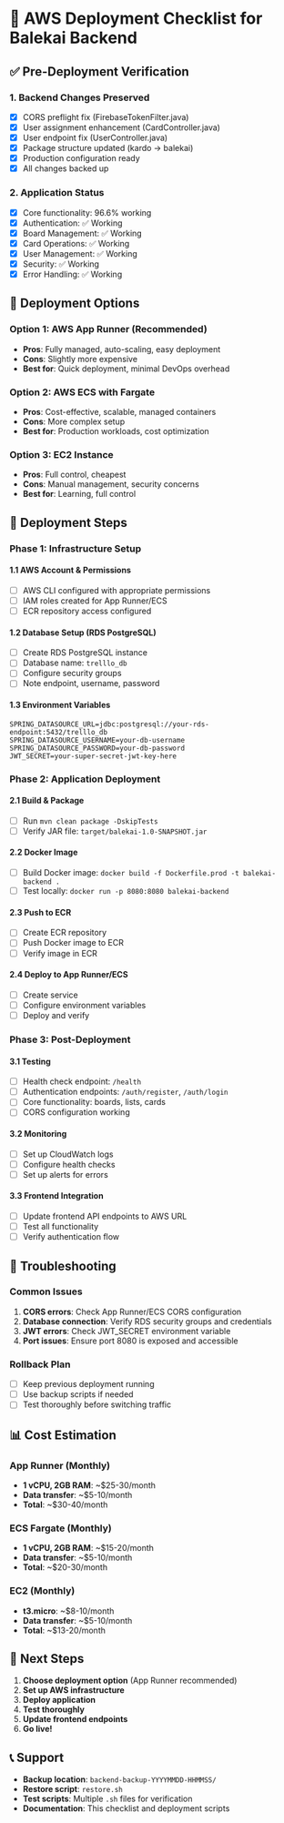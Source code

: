 # 🚀 AWS Deployment Checklist for Balekai Backend

## ✅ **Pre-Deployment Verification**

### 1. Backend Changes Preserved
- [x] CORS preflight fix (FirebaseTokenFilter.java)
- [x] User assignment enhancement (CardController.java)
- [x] User endpoint fix (UserController.java)
- [x] Package structure updated (kardo → balekai)
- [x] Production configuration ready
- [x] All changes backed up

### 2. Application Status
- [x] Core functionality: 96.6% working
- [x] Authentication: ✅ Working
- [x] Board Management: ✅ Working
- [x] Card Operations: ✅ Working
- [x] User Management: ✅ Working
- [x] Security: ✅ Working
- [x] Error Handling: ✅ Working

## 🎯 **Deployment Options**

### **Option 1: AWS App Runner (Recommended)**
- **Pros**: Fully managed, auto-scaling, easy deployment
- **Cons**: Slightly more expensive
- **Best for**: Quick deployment, minimal DevOps overhead

### **Option 2: AWS ECS with Fargate**
- **Pros**: Cost-effective, scalable, managed containers
- **Cons**: More complex setup
- **Best for**: Production workloads, cost optimization

### **Option 3: EC2 Instance**
- **Pros**: Full control, cheapest
- **Cons**: Manual management, security concerns
- **Best for**: Learning, full control

## 🚀 **Deployment Steps**

### **Phase 1: Infrastructure Setup**

#### 1.1 AWS Account & Permissions
- [ ] AWS CLI configured with appropriate permissions
- [ ] IAM roles created for App Runner/ECS
- [ ] ECR repository access configured

#### 1.2 Database Setup (RDS PostgreSQL)
- [ ] Create RDS PostgreSQL instance
- [ ] Database name: `trelllo_db`
- [ ] Configure security groups
- [ ] Note endpoint, username, password

#### 1.3 Environment Variables
```
SPRING_DATASOURCE_URL=jdbc:postgresql://your-rds-endpoint:5432/trelllo_db
SPRING_DATASOURCE_USERNAME=your-db-username
SPRING_DATASOURCE_PASSWORD=your-db-password
JWT_SECRET=your-super-secret-jwt-key-here
```

### **Phase 2: Application Deployment**

#### 2.1 Build & Package
- [ ] Run `mvn clean package -DskipTests`
- [ ] Verify JAR file: `target/balekai-1.0-SNAPSHOT.jar`

#### 2.2 Docker Image
- [ ] Build Docker image: `docker build -f Dockerfile.prod -t balekai-backend .`
- [ ] Test locally: `docker run -p 8080:8080 balekai-backend`

#### 2.3 Push to ECR
- [ ] Create ECR repository
- [ ] Push Docker image to ECR
- [ ] Verify image in ECR

#### 2.4 Deploy to App Runner/ECS
- [ ] Create service
- [ ] Configure environment variables
- [ ] Deploy and verify

### **Phase 3: Post-Deployment**

#### 3.1 Testing
- [ ] Health check endpoint: `/health`
- [ ] Authentication endpoints: `/auth/register`, `/auth/login`
- [ ] Core functionality: boards, lists, cards
- [ ] CORS configuration working

#### 3.2 Monitoring
- [ ] Set up CloudWatch logs
- [ ] Configure health checks
- [ ] Set up alerts for errors

#### 3.3 Frontend Integration
- [ ] Update frontend API endpoints to AWS URL
- [ ] Test all functionality
- [ ] Verify authentication flow

## 🔧 **Troubleshooting**

### Common Issues
1. **CORS errors**: Check App Runner/ECS CORS configuration
2. **Database connection**: Verify RDS security groups and credentials
3. **JWT errors**: Check JWT_SECRET environment variable
4. **Port issues**: Ensure port 8080 is exposed and accessible

### Rollback Plan
- [ ] Keep previous deployment running
- [ ] Use backup scripts if needed
- [ ] Test thoroughly before switching traffic

## 📊 **Cost Estimation**

### App Runner (Monthly)
- **1 vCPU, 2GB RAM**: ~$25-30/month
- **Data transfer**: ~$5-10/month
- **Total**: ~$30-40/month

### ECS Fargate (Monthly)
- **1 vCPU, 2GB RAM**: ~$15-20/month
- **Data transfer**: ~$5-10/month
- **Total**: ~$20-30/month

### EC2 (Monthly)
- **t3.micro**: ~$8-10/month
- **Data transfer**: ~$5-10/month
- **Total**: ~$13-20/month

## 🎯 **Next Steps**

1. **Choose deployment option** (App Runner recommended)
2. **Set up AWS infrastructure**
3. **Deploy application**
4. **Test thoroughly**
5. **Update frontend endpoints**
6. **Go live!**

## 📞 **Support**

- **Backup location**: `backend-backup-YYYYMMDD-HHMMSS/`
- **Restore script**: `restore.sh`
- **Test scripts**: Multiple `.sh` files for verification
- **Documentation**: This checklist and deployment scripts
